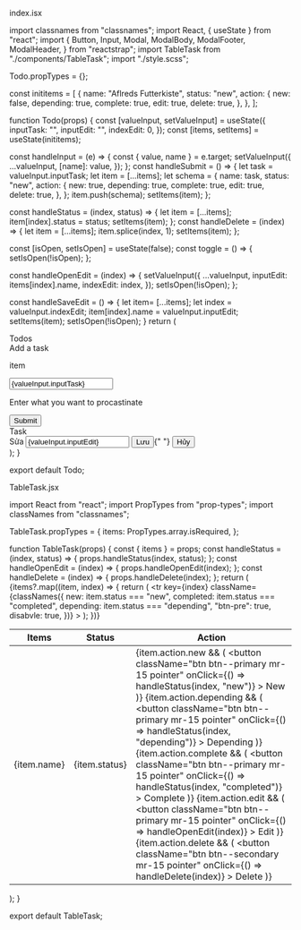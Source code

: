 

index.isx

import classnames from "classnames";
import React, { useState } from "react";
import {
  Button,
  Input,
  Modal,
  ModalBody,
  ModalFooter,
  ModalHeader,
} from "reactstrap";
import TableTask from "./components/TableTask";
import "./style.scss";

Todo.propTypes = {};

const inititems = [
  {
    name: "Aflreds Futterkiste",
    status: "new",
    action: {
      new: false,
      depending: true,
      complete: true,
      edit: true,
      delete: true,
    },
  },
];

function Todo(props) {
  const [valueInput, setValueInput] = useState({
    inputTask: "",
    inputEdit: "",
    indexEdit: 0,
  });
  const [items, setItems] = useState(inititems);

  const handleInput = (e) => {
    const { value, name } = e.target;
    setValueInput({
      ...valueInput,
      [name]: value,
    });
  };
  const handleSubmit = () => {
    let task = valueInput.inputTask;
    let item = [...items];
    let schema = {
      name: task,
      status: "new",
      action: {
        new: true,
        depending: true,
        complete: true,
        edit: true,
        delete: true,
      },
    };
    item.push(schema);
    setItems(item);
  };

  const handleStatus = (index, status) => {
    let item = [...items];
    item[index].status = status;
    setItems(item);
  };
  const handleDelete = (index) => {
    let item = [...items];
    item.splice(index, 1);
    setItems(item);
  };

  const [isOpen, setIsOpen] = useState(false);
  const toggle = () => {
    setIsOpen(!isOpen);
  };

  const handleOpenEdit = (index) => {
    setValueInput({
      ...valueInput,
      inputEdit: items[index].name,
      indexEdit: index,
    });
    setIsOpen(!isOpen);
  };
  
  const handleSaveEdit = () => {
    let item= [...items];
    let index = valueInput.indexEdit;
    item[index].name = valueInput.inputEdit;
    setItems(item);
    setIsOpen(!isOpen);
  }
  return (
    <div className="todo">
      <div className="todo__title">Todos</div>
      <div className="todo__add add">
        <div className="add__title">Add a task</div>
        <div className="add__content content">
          <p className="content__title">item</p>
          <input
            className="content__input-todo"
            placeholder="What do you wants to do?"
            name="inputTask"
            value={valueInput.inputTask}
            onChange={handleInput}
          ></input>
          <p className="content__note">Enter what you want to procastinate </p>
          <button
            className="content_submit btn btn--primary pointer"
            onClick={handleSubmit}
          >
            Submit
          </button>
        </div>
      </div>
      <div className="todo__task task">
        <div className="task__title">Task</div>
        <div className="task__content content">
          <TableTask
            items={items}
            handleStatus={handleStatus}
            handleOpenEdit={handleOpenEdit}
            handleDelete={handleDelete}
          />
        </div>
      </div>
      <div>
        <Modal isOpen={isOpen} toggle={toggle}>
          <ModalHeader toggle={toggle}>Sửa</ModalHeader>
          <ModalBody>
            <Input
              placeholder="What do you wants to edit?"
              name="inputEdit"
              value={valueInput.inputEdit}
              onChange={handleInput}
            ></Input>
          </ModalBody>
          <ModalFooter>
            <Button color="primary" onClick={handleSaveEdit}>
              Lưu
            </Button>{" "}
            <Button color="secondary" onClick={toggle}>
              Hủy
            </Button>
          </ModalFooter>
        </Modal>
      </div>
    </div>
  );
}

export default Todo;




TableTask.jsx

import React from "react";
import PropTypes from "prop-types";
import classNames from "classnames";

TableTask.propTypes = {
  items: PropTypes.array.isRequired,
};

function TableTask(props) {
  const { items } = props;
  const handleStatus = (index, status) => {
    props.handleStatus(index, status);
  };
  const handleOpenEdit = (index) => {
    props.handleOpenEdit(index);
  };
  const handleDelete = (index) => {
    props.handleDelete(index);
  };
  return (
    <table className="task__table table">
      <thead>
        <tr>
          <th>Items </th>
          <th>Status</th>
          <th>Action</th>
        </tr>
      </thead>
      <tbody>
        {items?.map((item, index) => {
          return (
            <tr
              key={index}
              className={classNames({
                new: item.status === "new",
                completed: item.status === "completed",
                depending: item.status === "depending",
                "btn-pre": true,
                disabvle: true,
              })}
            >
              <td>{item.name}</td>
              <td>{item.status}</td>
              <td>
                {item.action.new && (
                  <button
                    className="btn btn--primary mr-15 pointer"
                    onClick={() => handleStatus(index, "new")}
                  >
                    New
                  </button>
                )}
                {item.action.depending && (
                  <button
                    className="btn btn--primary mr-15 pointer"
                    onClick={() => handleStatus(index, "depending")}
                  >
                    Depending
                  </button>
                )}
                {item.action.complete && (
                  <button
                    className="btn btn--primary mr-15 pointer"
                    onClick={() => handleStatus(index, "completed")}
                  >
                    Complete
                  </button>
                )}
                {item.action.edit && (
                  <button
                    className="btn btn--primary mr-15 pointer"
                    onClick={() => handleOpenEdit(index)}
                  >
                    Edit
                  </button>
                )}
                {item.action.delete && (
                  <button
                    className="btn btn--secondary mr-15 pointer"
                    onClick={() => handleDelete(index)}
                  >
                    Delete
                  </button>
                )}
              </td>
            </tr>
          );
        })}
      </tbody>
    </table>
  );
}

export default TableTask;

















